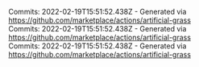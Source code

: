 Commits: 2022-02-19T15:51:52.438Z - Generated via https://github.com/marketplace/actions/artificial-grass
<br>
Commits: 2022-02-19T15:51:52.438Z - Generated via https://github.com/marketplace/actions/artificial-grass
<br>
Commits: 2022-02-19T15:51:52.438Z - Generated via https://github.com/marketplace/actions/artificial-grass
<br>
